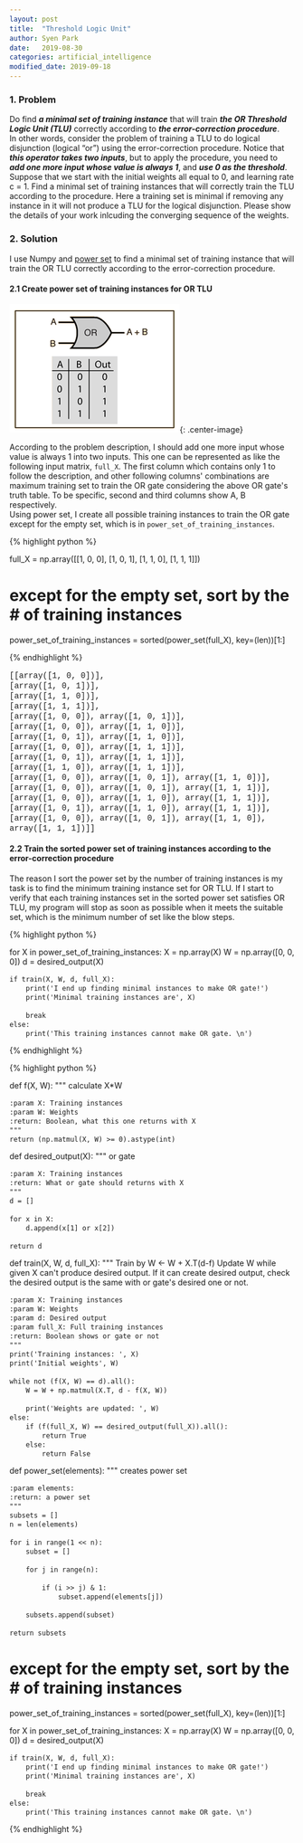 ```yaml
---
layout: post
title:  "Threshold Logic Unit"
author: Syen Park
date:   2019-08-30
categories: artificial_intelligence
modified_date: 2019-09-18
---
```


### __1. Problem__

Do find *__a minimal set of training instance__* that will train *__the OR Threshold Logic Unit (TLU)__*  correctly according to *__the error-correction procedure__*.  
In other words, consider the problem of training a TLU to do logical disjunction
(logical “or”) using the error-correction procedure. Notice
that *__this operator takes two inputs__*, but to apply the procedure, you need to *__add one more
input whose value is always 1__*, and *__use 0 as the threshold__*. Suppose that we start with
the initial weights all equal to 0, and learning rate c = 1. Find a minimal set of training
instances that will correctly train the TLU according to the procedure. Here a training set
is minimal if removing any instance in it will not produce a TLU for the logical disjunction.
Please show the details of your work inlcuding the converging sequence of the weights.

### __2. Solution__
I use Numpy and [power set](https://en.wikipedia.org/wiki/Power_set) to find a minimal set of training instance that will train the OR TLU correctly according to the error-correction procedure.

#### __2.1 Create power set of training instances for OR TLU__

![OR gate.gif](/assets/190830-threshold-logic/190830-OR.gif){: .center-image}

According to the problem description, I should add one more input whose value is always 1 into two inputs. This one can be represented as like the following input matrix, `full_X`. The first column which contains only 1 to follow the description, and other following columns' combinations are maximum training set to train the OR gate considering the above OR gate's truth table. To be specific, second and third columns show A, B respectively.  
Using power set, I create all possible training instances to train the OR gate except for the empty set, which is in `power_set_of_training_instances`.

{% highlight python %}

full_X = np.array([[1, 0, 0],
                   [1, 0, 1],
                   [1, 1, 0],
                   [1, 1, 1]])

# except for the empty set, sort by the # of training instances
power_set_of_training_instances = sorted(power_set(full_X), key=(len))[1:]

{% endhighlight %}

<span style="font-family: Courier New;"> 
[[array([1, 0, 0])], <br/>
 [array([1, 0, 1])], <br/>
 [array([1, 1, 0])], <br/>
 [array([1, 1, 1])], <br/>
 [array([1, 0, 0]), array([1, 0, 1])], <br/>
 [array([1, 0, 0]), array([1, 1, 0])], <br/>
 [array([1, 0, 1]), array([1, 1, 0])], <br/>
 [array([1, 0, 0]), array([1, 1, 1])], <br/>
 [array([1, 0, 1]), array([1, 1, 1])], <br/>
 [array([1, 1, 0]), array([1, 1, 1])], <br/>
 [array([1, 0, 0]), array([1, 0, 1]), array([1, 1, 0])], <br/>
 [array([1, 0, 0]), array([1, 0, 1]), array([1, 1, 1])], <br/>
 [array([1, 0, 0]), array([1, 1, 0]), array([1, 1, 1])], <br/>
 [array([1, 0, 1]), array([1, 1, 0]), array([1, 1, 1])], <br/>
 [array([1, 0, 0]), array([1, 0, 1]), array([1, 1, 0]), array([1, 1, 1])]] 
</span>

#### __2.2 Train the sorted power set of training instances according to the error-correction procedure__

The reason I sort the power set by the number of training instances is my task is to find the minimum training instance set for OR TLU. If I start to verify that each training instances set in the sorted power set satisfies OR TLU, my program will stop as soon as possible when it meets the suitable set, which is the minimum number of set like the blow steps.

{% highlight python %}

for X in power_set_of_training_instances:
    X = np.array(X)
    W = np.array([0, 0, 0])
    d = desired_output(X)

    if train(X, W, d, full_X):
        print('I end up finding minimal instances to make OR gate!')
        print('Minimal training instances are', X)
    
        break
    else:
        print('This training instances cannot make OR gate. \n')
{% endhighlight %}


{% highlight python %}

def f(X, W):
    """
    calculate X*W

    :param X: Training instances
    :param W: Weights
    :return: Boolean, what this one returns with X
    """
    return (np.matmul(X, W) >= 0).astype(int)

def desired_output(X):
    """
    or gate

    :param X: Training instances
    :return: What or gate should returns with X
    """
    d = []
    
    for x in X:
        d.append(x[1] or x[2])
    
    return d

def train(X, W, d, full_X):
    """
    Train by W <- W + X.T(d-f)
    Update W while given X can't produce desired output.
    If it can create desired output, check the desired output is the same with or gate's desired one or not.

    :param X: Training instances
    :param W: Weights
    :param d: Desired output
    :param full_X: Full training instances
    :return: Boolean shows or gate or not
    """
    print('Training instances: ', X)
    print('Initial weights', W)
    
    while not (f(X, W) == d).all():
        W = W + np.matmul(X.T, d - f(X, W))
    
        print('Weights are updated: ', W)
    else:
        if (f(full_X, W) == desired_output(full_X)).all():
            return True
        else:
            return False

def power_set(elements):
    """
    creates power set

    :param elements:
    :return: a power set
    """
    subsets = []
    n = len(elements)
    
    for i in range(1 << n):
        subset = []
    
        for j in range(n):
    
            if (i >> j) & 1:
                subset.append(elements[j])
    
        subsets.append(subset)
    
    return subsets



# except for the empty set, sort by the # of training instances
power_set_of_training_instances = sorted(power_set(full_X), key=(len))[1:]

for X in power_set_of_training_instances:
    X = np.array(X)
    W = np.array([0, 0, 0])
    d = desired_output(X)

    if train(X, W, d, full_X):
        print('I end up finding minimal instances to make OR gate!')
        print('Minimal training instances are', X)
    
        break
    else:
        print('This training instances cannot make OR gate. \n')
{% endhighlight %}




